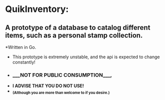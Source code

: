 <h1> QuikInventory: </h1>
<h2> A prototype of a database to catalog different items, such as a personal stamp collection. </h2>
*Written in Go.

<div></div>

* This prototype is extremely unstable, and the api is expected to change constantly!
* <h3> <B> ___NOT FOR PUBLIC CONSUMPTION___,
* I ADVISE THAT YOU DO NOT USE!
* <sub> (Although you are more than welcome to if you desire.) </sub> </b></h3>

